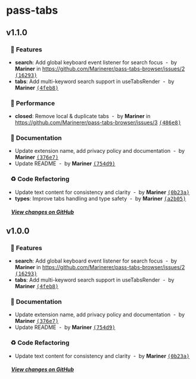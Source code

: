# pass-tabs

## v1.1.0

### &nbsp;&nbsp;&nbsp;🎉 Features

- **search**: Add global keyboard event listener for search focus &nbsp;-&nbsp; by **Mariner** in https://github.com/Marinerer/pass-tabs-browser/issues/2 [<samp>(16293)</samp>](https://github.com/Marinerer/pass-tabs-browser/commit/1629391)
- **tabs**: Add multi-keyword search support in useTabsRender &nbsp;-&nbsp; by **Mariner** [<samp>(4feb8)</samp>](https://github.com/Marinerer/pass-tabs-browser/commit/4feb821)

### &nbsp;&nbsp;&nbsp;🚀 Performance

- **closed**: Remove local & duplicate tabs &nbsp;-&nbsp; by **Mariner** in https://github.com/Marinerer/pass-tabs-browser/issues/3 [<samp>(486e8)</samp>](https://github.com/Marinerer/pass-tabs-browser/commit/486e85e)

### &nbsp;&nbsp;&nbsp;📝 Documentation

- Update extension name, add privacy policy and documentation &nbsp;-&nbsp; by **Mariner** [<samp>(376e7)</samp>](https://github.com/Marinerer/pass-tabs-browser/commit/376e778)
- Update README &nbsp;-&nbsp; by **Mariner** [<samp>(754d9)</samp>](https://github.com/Marinerer/pass-tabs-browser/commit/754d97f)

### &nbsp;&nbsp;&nbsp;♻️ Code Refactoring

- Update text content for consistency and clarity &nbsp;-&nbsp; by **Mariner** [<samp>(0b23a)</samp>](https://github.com/Marinerer/pass-tabs-browser/commit/0b23a1f)
- **types**: Improve tabs handling and type safety &nbsp;-&nbsp; by **Mariner** [<samp>(a2b05)</samp>](https://github.com/Marinerer/pass-tabs-browser/commit/a2b05cc)

##### &nbsp;&nbsp;&nbsp;&nbsp;[View changes on GitHub](https://github.com/Marinerer/pass-tabs-browser/compare/v0.0.3...v1.1.0)


## v1.0.0

### &nbsp;&nbsp;&nbsp;🎉 Features

- **search**: Add global keyboard event listener for search focus &nbsp;-&nbsp; by **Mariner** in https://github.com/Marinerer/pass-tabs-browser/issues/2 [<samp>(16293)</samp>](https://github.com/Marinerer/pass-tabs-browser/commit/1629391)
- **tabs**: Add multi-keyword search support in useTabsRender &nbsp;-&nbsp; by **Mariner** [<samp>(4feb8)</samp>](https://github.com/Marinerer/pass-tabs-browser/commit/4feb821)

### &nbsp;&nbsp;&nbsp;📝 Documentation

- Update extension name, add privacy policy and documentation &nbsp;-&nbsp; by **Mariner** [<samp>(376e7)</samp>](https://github.com/Marinerer/pass-tabs-browser/commit/376e778)
- Update README &nbsp;-&nbsp; by **Mariner** [<samp>(754d9)</samp>](https://github.com/Marinerer/pass-tabs-browser/commit/754d97f)

### &nbsp;&nbsp;&nbsp;♻️ Code Refactoring

- Update text content for consistency and clarity &nbsp;-&nbsp; by **Mariner** [<samp>(0b23a)</samp>](https://github.com/Marinerer/pass-tabs-browser/commit/0b23a1f)

##### &nbsp;&nbsp;&nbsp;&nbsp;[View changes on GitHub](https://github.com/Marinerer/pass-tabs-browser/compare/v0.0.3...v1.0.0)


